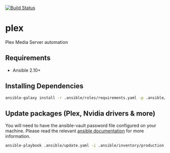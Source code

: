 [![Build Status](https://drone.kiwi-labs.net/api/badges/Diesel-Net/plex/status.svg)](https://drone.kiwi-labs.net/Diesel-Net/plex)

# plex
Plex Media Server automation

## Requirements
- Ansible 2.10+

## Installing Dependencies
```bash
ansible-galaxy install -r .ansible/roles/requirements.yaml -p .ansible/roles --force
```

## Update packages (Plex, Nvidia drivers & more)
You will need to have the ansible-vault password file configured on your machine. Please read the relevant [ansible documentation](https://docs.ansible.com/ansible/latest/user_guide/vault.html#setting-a-default-password-source) for more information.
```bash
ansible-playbook .ansible/update.yaml -i .ansible/inventory/production
```
